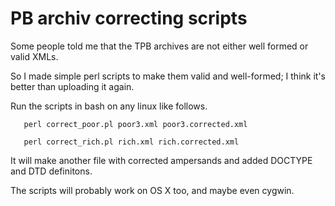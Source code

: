 PB archiv correcting scripts 
=====================

Some people told me that the TPB archives are not either well formed or valid XMLs.

So I made simple perl scripts to make them valid and well-formed; I think it's better than uploading it again.

Run the scripts in bash on any linux like follows.

       perl correct_poor.pl poor3.xml poor3.corrected.xml

       perl correct_rich.pl rich.xml rich.corrected.xml
       
It will make another file with corrected ampersands and added DOCTYPE and DTD definitons.

The scripts will probably work on OS X too, and maybe even cygwin.
